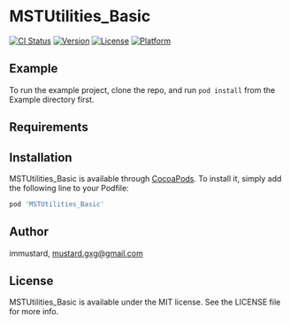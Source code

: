 # MSTUtilities_Basic

[![CI Status](https://img.shields.io/travis/immustard/MSTUtilities_Basic.svg?style=flat)](https://travis-ci.org/immustard/MSTUtilities_Basic)
[![Version](https://img.shields.io/cocoapods/v/MSTUtilities_Basic.svg?style=flat)](https://cocoapods.org/pods/MSTUtilities_Basic)
[![License](https://img.shields.io/cocoapods/l/MSTUtilities_Basic.svg?style=flat)](https://cocoapods.org/pods/MSTUtilities_Basic)
[![Platform](https://img.shields.io/cocoapods/p/MSTUtilities_Basic.svg?style=flat)](https://cocoapods.org/pods/MSTUtilities_Basic)

## Example

To run the example project, clone the repo, and run `pod install` from the Example directory first.

## Requirements

## Installation

MSTUtilities_Basic is available through [CocoaPods](https://cocoapods.org). To install
it, simply add the following line to your Podfile:

```ruby
pod 'MSTUtilities_Basic'
```

## Author

immustard, mustard.gxg@gmail.com

## License

MSTUtilities_Basic is available under the MIT license. See the LICENSE file for more info.
